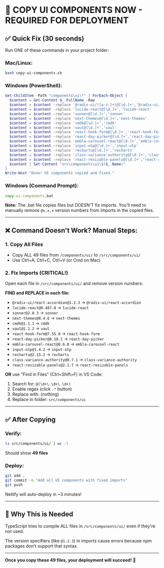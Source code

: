 # 🚨 COPY UI COMPONENTS NOW - REQUIRED FOR DEPLOYMENT

## ✅ Quick Fix (30 seconds)

Run ONE of these commands in your project folder:

### Mac/Linux:
```bash
bash copy-ui-components.sh
```

### Windows (PowerShell):
```powershell
Get-ChildItem -Path "components\ui\*" | ForEach-Object {
  $content = Get-Content $_.FullName -Raw
  $content = $content -replace '@radix-ui/([a-z-]+)@[\d.]+','@radix-ui/$1'
  $content = $content -replace 'lucide-react@[\d.]+','lucide-react'
  $content = $content -replace 'sonner@[\d.]+','sonner'
  $content = $content -replace 'next-themes@[\d.]+','next-themes'
  $content = $content -replace 'cmdk@[\d.]+','cmdk'
  $content = $content -replace 'vaul@[\d.]+','vaul'
  $content = $content -replace 'react-hook-form@[\d.]+','react-hook-form'
  $content = $content -replace 'react-day-picker@[\d.]+','react-day-picker'
  $content = $content -replace 'embla-carousel-react@[\d.]+','embla-carousel-react'
  $content = $content -replace 'input-otp@[\d.]+','input-otp'
  $content = $content -replace 'recharts@[\d.]+','recharts'
  $content = $content -replace 'class-variance-authority@[\d.]+','class-variance-authority'
  $content = $content -replace 'react-resizable-panels@[\d.]+','react-resizable-panels'
  $content | Set-Content "src\components\ui\$($_.Name)"
}
Write-Host "Done! UI components copied and fixed."
```

### Windows (Command Prompt):
```cmd
copy-ui-components.bat
```
**Note:** The .bat file copies files but DOESN'T fix imports. You'll need to manually remove `@x.x.x` version numbers from imports in the copied files.

---

## ❌ Command Doesn't Work? Manual Steps:

### 1. Copy All Files
- Copy ALL 49 files from `/components/ui/` to `/src/components/ui/`
- Use Ctrl+A, Ctrl+C, Ctrl+V (or Cmd on Mac)

### 2. Fix Imports (CRITICAL!)
Open each file in `/src/components/ui/` and remove version numbers:

**FIND and REPLACE in each file:**
- `@radix-ui/react-accordion@1.2.3` → `@radix-ui/react-accordion`
- `lucide-react@0.487.0` → `lucide-react`
- `sonner@2.0.3` → `sonner`
- `next-themes@0.4.6` → `next-themes`
- `cmdk@1.1.1` → `cmdk`
- `vaul@1.1.2` → `vaul`
- `react-hook-form@7.55.0` → `react-hook-form`
- `react-day-picker@8.10.1` → `react-day-picker`
- `embla-carousel-react@8.6.0` → `embla-carousel-react`
- `input-otp@1.4.2` → `input-otp`
- `recharts@2.15.2` → `recharts`
- `class-variance-authority@0.7.1` → `class-variance-authority`
- `react-resizable-panels@2.1.7` → `react-resizable-panels`

**OR** use "Find in Files" (Ctrl+Shift+F) in VS Code:
1. Search for: `@(\d+\.\d+\.\d+)`
2. Enable regex (click `.*` button)
3. Replace with: (nothing)
4. Replace in folder: `src/components/ui`

---

## ✅ After Copying

### Verify:
```bash
ls src/components/ui/ | wc -l
```
Should show **49 files**

### Deploy:
```bash
git add .
git commit -m "Add all UI components with fixed imports"
git push
```

Netlify will auto-deploy in ~3 minutes!

---

## 🎯 Why This is Needed

TypeScript tries to compile ALL files in `/src/components/ui/` even if they're not used.

The version specifiers (like `@1.2.3`) in imports cause errors because npm packages don't support that syntax.

---

**Once you copy these 49 files, your deployment will succeed!** 🚀
